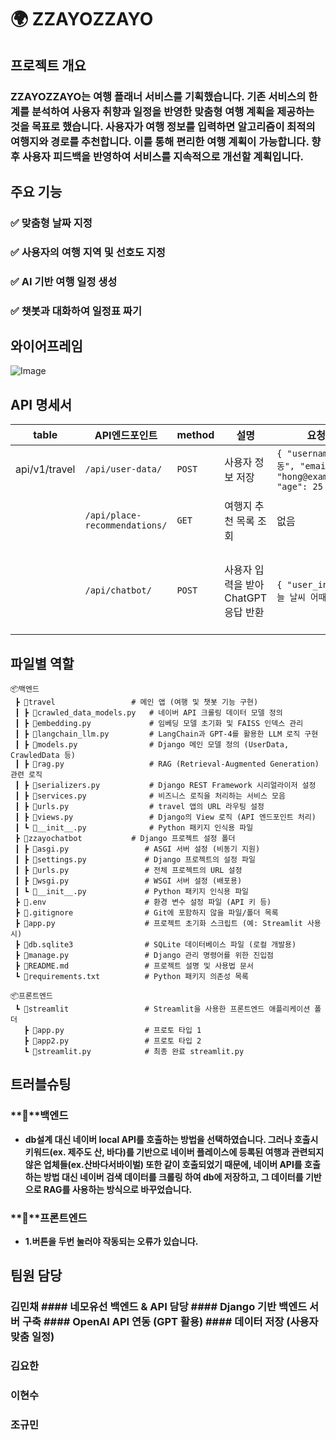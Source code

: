 # 🌍 ZZAYOZZAYO
## 프로젝트 개요
### ZZAYOZZAYO는 여행 플래너 서비스를 기획했습니다. 기존 서비스의 한계를 분석하여 사용자 취향과 일정을 반영한 맞춤형 여행 계획을 제공하는 것을 목표로 했습니다. 사용자가 여행 정보를 입력하면 알고리즘이 최적의 여행지와 경로를 추천합니다. 이를 통해 편리한 여행 계획이 가능합니다. 향후 사용자 피드백을 반영하여 서비스를 지속적으로 개선할 계획입니다.

## 주요 기능  

### ✅ 맞춤형 날짜 지정 
### ✅ 사용자의 여행 지역 및 선호도 지정
### ✅ AI 기반 여행 일정 생성 
### ✅ 챗봇과 대화하여 일정표 짜기


## 와이어프레임
![Image](https://github.com/user-attachments/assets/933c8735-6525-463c-a01c-711ebb498c67)

## API 명세서
| table | API엔드포인트 | method | 설명 | 요청본문 | 응답본문 |
| --- | --- | --- | --- | --- | --- |
| api/v1/travel | `/api/user-data/` | `POST` | 사용자 정보 저장 | `{ "username": "홍길동", "email": "hong@example.com", "age": 25 }` | `{ "message": "사용자 정보 저장 성공!" }` |
|  | `/api/place-recommendations/` | `GET` | 여행지 추천 목록 조회 | 없음 | `{ "추천 여행지": ["경복궁", "남산타워", "홍대 거리"] }` |
|  | `/api/chatbot/` | `POST` | 사용자 입력을 받아 ChatGPT 응답 반환 | `{ "user_input": "오늘 날씨 어때?" }` | `{ "user_input": "오늘 날씨 어때?", "bot_response": "오늘 서울의 날씨는 맑고 따뜻합니다." }` |
 
## 파일별 역할
```
📦백엔드
 ┣ 📂travel                 # 메인 앱 (여행 및 챗봇 기능 구현)
 ┃ ┣ 📜crawled_data_models.py   # 네이버 API 크롤링 데이터 모델 정의
 ┃ ┣ 📜embedding.py             # 임베딩 모델 초기화 및 FAISS 인덱스 관리
 ┃ ┣ 📜langchain_llm.py         # LangChain과 GPT-4를 활용한 LLM 로직 구현
 ┃ ┣ 📜models.py                # Django 메인 모델 정의 (UserData, CrawledData 등)
 ┃ ┣ 📜rag.py                   # RAG (Retrieval-Augmented Generation) 관련 로직
 ┃ ┣ 📜serializers.py           # Django REST Framework 시리얼라이저 설정
 ┃ ┣ 📜services.py              # 비즈니스 로직을 처리하는 서비스 모음
 ┃ ┣ 📜urls.py                  # travel 앱의 URL 라우팅 설정
 ┃ ┣ 📜views.py                 # Django의 View 로직 (API 엔드포인트 처리)
 ┃ ┗ 📜__init__.py              # Python 패키지 인식용 파일
 ┣ 📂zzayochatbot           # Django 프로젝트 설정 폴더
 ┃ ┣ 📜asgi.py                 # ASGI 서버 설정 (비동기 지원)
 ┃ ┣ 📜settings.py             # Django 프로젝트의 설정 파일
 ┃ ┣ 📜urls.py                 # 전체 프로젝트의 URL 설정
 ┃ ┣ 📜wsgi.py                 # WSGI 서버 설정 (배포용)
 ┃ ┗ 📜__init__.py             # Python 패키지 인식용 파일
 ┣ 📜.env                      # 환경 변수 설정 파일 (API 키 등)
 ┣ 📜.gitignore                # Git에 포함하지 않을 파일/폴더 목록
 ┣ 📜app.py                    # 프로젝트 초기화 스크립트 (예: Streamlit 사용 시)
 ┣ 📜db.sqlite3                # SQLite 데이터베이스 파일 (로컬 개발용)
 ┣ 📜manage.py                 # Django 관리 명령어를 위한 진입점
 ┣ 📜README.md                 # 프로젝트 설명 및 사용법 문서
 ┗ 📜requirements.txt          # Python 패키지 의존성 목록
```
```
📦프론트엔드
 ┗ 📂streamlit                 # Streamlit을 사용한 프론트엔드 애플리케이션 폴더
   ┣ 📜app.py                  # 프로토 타입 1
   ┣ 📜app2.py                 # 프로토 타입 2
   ┗ 📜streamlit.py            # 최종 완료 streamlit.py
```



## 트러블슈팅
### **📌**백엔드

- **db설계 대신 네이버 local API를 호출하는 방법을 선택하였습니다. 
그러나 호출시 키워드(ex. 제주도 산, 바다)를 기반으로 네이버 플레이스에 등록된 여행과 관련되지 않은 업체들(ex.산바다서바이벌) 또한 같이 호출되었기 때문에, 네이버 API를 호출하는 방법 대신 네이버 검색 데이터를 크롤링 하여 db에 저장하고, 그 데이터를 기반으로 RAG를 사용하는 방식으로 바꾸었습니다.**

### **📌**프론트엔드

- **1.버튼을 두번 눌러야 작동되는 오류가 있습니다.**

## 팀원 담당
### 김민채 #### 네모유선 백엔드 & API 담당 #### Django 기반 백엔드 서버 구축 #### OpenAI API 연동 (GPT 활용) #### 데이터 저장 (사용자 맞춤 일정)

### 김요한
### 이현수
### 조규민
